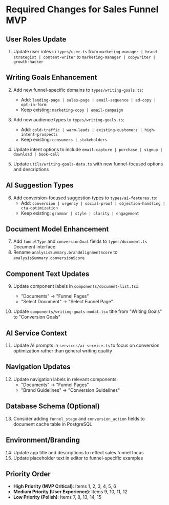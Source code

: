 # Required Changes for Sales Funnel MVP

## User Roles Update

1. Update user roles in `types/user.ts` from `marketing-manager | brand-strategist | content-writer` to `marketing-manager | copywriter | growth-hacker`

## Writing Goals Enhancement

2. Add new funnel-specific domains to `types/writing-goals.ts`:

   - Add: `landing-page | sales-page | email-sequence | ad-copy | opt-in-form`
   - Keep existing: `marketing-copy | email-campaign`

3. Add new audience types to `types/writing-goals.ts`:

   - Add: `cold-traffic | warm-leads | existing-customers | high-intent-prospects`
   - Keep existing: `consumers | stakeholders`

4. Update intent options to include `email-capture | purchase | signup | download | book-call`

5. Update `utils/writing-goals-data.ts` with new funnel-focused options and descriptions

## AI Suggestion Types

6. Add conversion-focused suggestion types to `types/ai-features.ts`:
   - Add: `conversion | urgency | social-proof | objection-handling | cta-optimization`
   - Keep existing: `grammar | style | clarity | engagement`

## Document Model Enhancement

7. Add `funnelType` and `conversionGoal` fields to `types/document.ts` Document interface
8. Rename `analysisSummary.brandAlignmentScore` to `analysisSummary.conversionScore`

## Component Text Updates

9. Update component labels in `components/document-list.tsx`:

   - "Documents" → "Funnel Pages"
   - "Select Document" → "Select Funnel Page"

10. Update `components/writing-goals-modal.tsx` title from "Writing Goals" to "Conversion Goals"

## AI Service Context

11. Update AI prompts in `services/ai-service.ts` to focus on conversion optimization rather than general writing quality

## Navigation Updates

12. Update navigation labels in relevant components:
    - "Documents" → "Funnel Pages"
    - "Brand Guidelines" → "Conversion Guidelines"

## Database Schema (Optional)

13. Consider adding `funnel_stage` and `conversion_action` fields to document cache table in PostgreSQL

## Environment/Branding

14. Update app title and descriptions to reflect sales funnel focus
15. Update placeholder text in editor to funnel-specific examples

## Priority Order

- **High Priority (MVP Critical)**: Items 1, 2, 3, 4, 5, 6
- **Medium Priority (User Experience)**: Items 9, 10, 11, 12
- **Low Priority (Polish)**: Items 7, 8, 13, 14, 15
